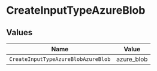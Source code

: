 # CreateInputTypeAzureBlob


## Values

| Name                                | Value                               |
| ----------------------------------- | ----------------------------------- |
| `CreateInputTypeAzureBlobAzureBlob` | azure_blob                          |